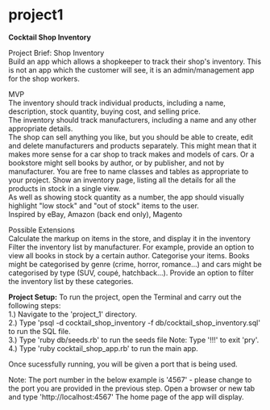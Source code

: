 # project1
<b>Cocktail Shop Inventory</b>

Project Brief:
Shop Inventory<br>
Build an app which allows a shopkeeper to track their shop's inventory. This is not an app which the customer will see, it is an admin/management app for the shop workers.

MVP <br>
The inventory should track individual products, including a name, description, stock quantity, buying cost, and selling price. <br>
The inventory should track manufacturers, including a name and any other appropriate details. <br>
The shop can sell anything you like, but you should be able to create, edit and delete manufacturers and products separately.
This might mean that it makes more sense for a car shop to track makes and models of cars. Or a bookstore might sell books by author, or by publisher, and not by manufacturer. You are free to name classes and tables as appropriate to your project.
Show an inventory page, listing all the details for all the products in stock in a single view.<br>
As well as showing stock quantity as a number, the app should visually highlight "low stock" and "out of stock" items to the user.<br>
Inspired by eBay, Amazon (back end only), Magento

Possible Extensions <br>
Calculate the markup on items in the store, and display it in the inventory
Filter the inventory list by manufacturer. For example, provide an option to view all books in stock by a certain author.
Categorise your items. Books might be categorised by genre (crime, horror, romance...) and cars might be categorised by type (SUV, coupé, hatchback...). Provide an option to filter the inventory list by these categories.


<b>Project Setup:</b>
To run the project, open the Terminal and carry out the following steps: <br>
1.) Navigate to the 'project_1' directory. <br>
2.) Type 'psql -d cocktail_shop_inventory -f db/cocktail_shop_inventory.sql' to run the SQL file. <br>
3.) Type 'ruby db/seeds.rb' to run the seeds file Note: Type '!!!' to exit 'pry'. <br>
4.) Type 'ruby cocktail_shop_app.rb' to run the main app. <br>

Once sucessfully running, you will be given a port that is being used. <br>

Note: The port number in the below example is '4567' - please change to the port you are provided in the previous step. Open a browser or new tab and type 'http://localhost:4567'
The home page of the app will display.
